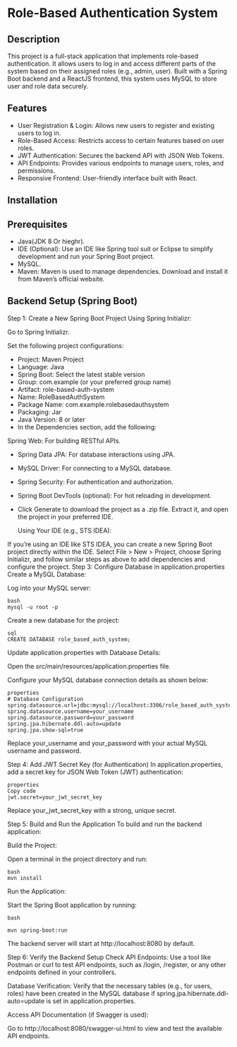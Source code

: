 # Role-Based Authentication System
## Description
This project is a full-stack application that implements role-based authentication. It allows users to log in and access different parts of the system based on their assigned roles (e.g., admin, user). Built with a Spring Boot backend and a ReactJS frontend, this system uses MySQL to store user and role data securely.
## Features
-  User Registration & Login: Allows new users to register and existing users to log in.
-  Role-Based Access: Restricts access to certain features based on user roles.
-  JWT Authentication: Secures the backend API with JSON Web Tokens.
-  API Endpoints: Provides various endpoints to manage users, roles, and permissions.
-  Responsive Frontend: User-friendly interface built with React.
## Installation
## Prerequisites
- Java(JDK 8 Or hieghr).
- IDE (Optional): Use an IDE like Spring tool suit or Eclipse to simplify development and run your Spring Boot project.
- MySQL.
- Maven: Maven is used to manage dependencies. Download and install it from Maven’s official website.
## Backend Setup (Spring Boot)

Step 1: Create a New Spring Boot Project
Using Spring Initializr:

Go to Spring Initializr.

Set the following project configurations:

- Project: Maven Project
- Language: Java
- Spring Boot: Select the latest stable version
- Group: com.example (or your preferred group name)
- Artifact: role-based-auth-system
- Name: RoleBasedAuthSystem
- Package Name: com.example.rolebasedauthsystem
- Packaging: Jar
- Java Version: 8 or later
- In the Dependencies section, add the following:

Spring Web: For building RESTful APIs.
- Spring Data JPA: For database interactions using JPA.
- MySQL Driver: For connecting to a MySQL database.
- Spring Security: For authentication and authorization.
- Spring Boot DevTools (optional): For hot reloading in development.
- Click Generate to download the project as a .zip file. Extract it, and open the project in your preferred IDE.

  Using Your IDE (e.g., STS IDEA):

If you’re using an IDE like STS IDEA, you can create a new Spring Boot project directly within the IDE.
Select File > New > Project, choose Spring Initializr, and follow similar steps as above to add dependencies and configure the project.
Step 3: Configure Database in application.properties
Create a MySQL Database:

Log into your MySQL server:
```
bash
mysql -u root -p
```
Create a new database for the project:
```
sql
CREATE DATABASE role_based_auth_system;
```
Update application.properties with Database Details:

Open the src/main/resources/application.properties file.

Configure your MySQL database connection details as shown below:
```
properties
# Database Configuration
spring.datasource.url=jdbc:mysql://localhost:3306/role_based_auth_system
spring.datasource.username=your_username
spring.datasource.password=your_password
spring.jpa.hibernate.ddl-auto=update
spring.jpa.show-sql=true

```
Replace your_username and your_password with your actual MySQL username and password.

Step 4: Add JWT Secret Key (for Authentication)
In application.properties, add a secret key for JSON Web Token (JWT) authentication:

```
properties
Copy code
jwt.secret=your_jwt_secret_key
 ```
Replace your_jwt_secret_key with a strong, unique secret.

Step 5: Build and Run the Application
To build and run the backend application:

Build the Project:

Open a terminal in the project directory and run:
```
bash
mvn install
```
Run the Application:

Start the Spring Boot application by running:
 ```
bash

mvn spring-boot:run

```
The backend server will start at http://localhost:8080 by default.

Step 6: Verify the Backend Setup
Check API Endpoints: Use a tool like Postman or curl to test API endpoints, such as /login, /register, or any other endpoints defined in your controllers.

Database Verification: Verify that the necessary tables (e.g., for users, roles) have been created in the MySQL database if spring.jpa.hibernate.ddl-auto=update is set in application.properties.

Access API Documentation (if Swagger is used):

Go to http://localhost:8080/swagger-ui.html to view and test the available API endpoints.

















  






